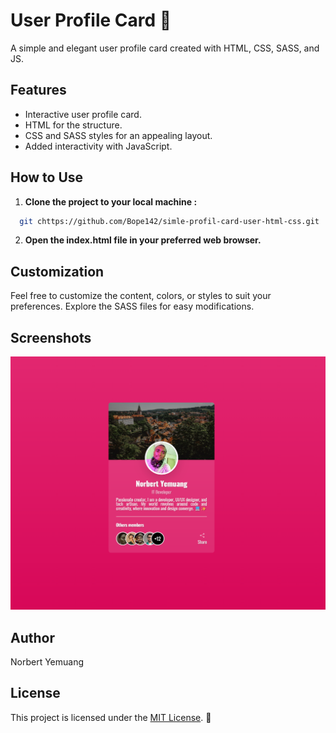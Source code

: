 # User Profile Card 🎇

A simple and elegant user profile card created with HTML, CSS, SASS, and JS.

## Features

- Interactive user profile card.
- HTML for the structure.
- CSS and SASS styles for an appealing layout.
- Added interactivity with JavaScript.

## How to Use

1. **Clone the project to your local machine :**

```bash
  git chttps://github.com/Bope142/simle-profil-card-user-html-css.git
```

2. **Open the index.html file in your preferred web browser.**

## Customization

Feel free to customize the content, colors, or styles to suit your preferences. Explore the SASS files for easy modifications.

## Screenshots

![Screenshot 1](/screenshots/screenshot1.png)

## Author

Norbert Yemuang

## License

This project is licensed under the [MIT License](LICENSE). 📄
